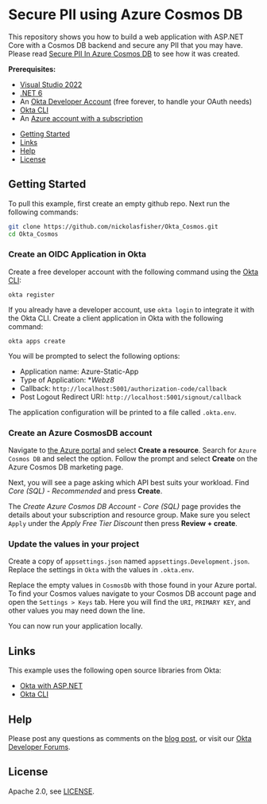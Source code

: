 # Secure PII using Azure Cosmos DB

This repository shows you how to build a web application with ASP.NET Core with a Cosmos DB backend and secure any PII that you may have.  Please read [Secure PII In Azure Cosmos DB][blog] to see how it was created.

**Prerequisites:**

- [Visual Studio 2022](https://visualstudio.microsoft.com/downloads/)
- [.NET 6](https://dotnet.microsoft.com/en-us/download/dotnet/6.0)
- An [Okta Developer Account](https://developer.okta.com/) (free forever, to handle your OAuth needs)
- [Okta CLI](https://cli.okta.com)
- An [Azure account with a subscription](https://azure.microsoft.com/en-us/)

* [Getting Started](#getting-started)
* [Links](#links)
* [Help](#help)
* [License](#license)

## Getting Started

To pull this example, first create an empty github repo.  Next run the following commands:

```bash
git clone https://github.com/nickolasfisher/Okta_Cosmos.git
cd Okta_Cosmos
```

### Create an OIDC Application in Okta

Create a free developer account with the following command using the [Okta CLI](https://cli.okta.com):

```shell
okta register
```
If you already have a developer account, use `okta login` to integrate it with the Okta CLI. 
Create a client application in Okta with the following command:

```shell
okta apps create
```

You will be prompted to select the following options:
- Application name: Azure-Static-App
- Type of Application: **Webz8*
- Callback: `http://localhost:5001/authorization-code/callback`
- Post Logout Redirect URI: `http://localhost:5001/signout/callback`

The application configuration will be printed to a file called `.okta.env`. 

### Create an Azure CosmosDB account

Navigate to [the Azure portal](https://portal.azure.com) and select **Create a resource**.  Search for `Azure Cosmos DB` and select the option.  Follow the prompt and select **Create** on the Azure Cosmos DB marketing page.

Next, you will see a page asking which API best suits your workload.  Find *Core (SQL) - Recommended* and press **Create**.  

The *Create Azure Cosmos DB Account - Core (SQL)* page provides the details about your subscription and resource group.  Make sure you select `Apply` under the *Apply Free Tier Discount* then press **Review + create**.

### Update the values in your project

Create a copy of `appsettings.json` named `appsettings.Development.json`.  Replace the settings in `Okta` with the values in `.okta.env`.

Replace the empty values in `CosmosDb` with those found in your Azure portal.   To find your Cosmos values navigate to your Cosmos DB account page and open the `Settings > Keys` tab.  Here you will find the `URI`, `PRIMARY KEY`, and other values you may need down the line.

You can now run your application locally.

## Links

This example uses the following open source libraries from Okta:

* [Okta with ASP.NET](https://github.com/okta/okta-aspnet)
* [Okta CLI](https://github.com/okta/okta-cli)

## Help

Please post any questions as comments on the [blog post][blog], or visit our [Okta Developer Forums](https://devforum.okta.com/).

## License

Apache 2.0, see [LICENSE](LICENSE).

[blog]: https://developer.okta.com/blog/2021/xyz
